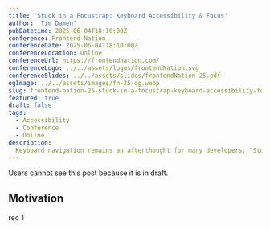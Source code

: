 ```yaml
---
title: 'Stuck in a Focustrap: Keyboard Accessibility & Focus'
author: 'Tim Damen'
pubDatetime: 2025-06-04T18:10:00Z
conference: Frontend Nation
conferenceDate: 2025-06-04T18:10:00Z
conferenceLocation: Online
conferenceUrl: https://frontendnation.com/
conferenceLogo: ../../assets/logos/frontendNation.svg
conferenceSlides: ../../assets/slides/frontendNation-25.pdf
ogImage: ../../assets/images/fn-25-og.webp
slug: frontend-nation-25-stuck-in-a-focustrap-keyboard-accessibility-focu
featured: true
draft: false
tags:
  - Accessibility
  - Conference
  - Online
description:
  Keyboard navigation remains an afterthought for many developers. "Stuck in a Focustrap" explores this essential but frequently neglected side of web accessibility, offering practical techniques and thoughtful approaches to creating inclusive digital experiences.
---
```


Users cannot see this post because it is in draft.

## Motivation

rec 1
